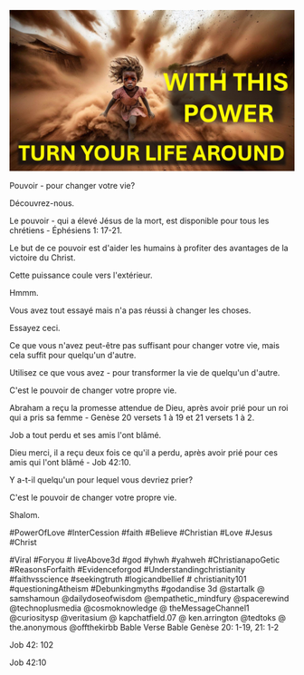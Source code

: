 ![Video cover image](../cover.jpg "cover photo")

Pouvoir - pour changer votre vie?

Découvrez-nous.

Le pouvoir - qui a élevé Jésus de la mort, est disponible pour tous les chrétiens - Éphésiens 1: 17-21.

Le but de ce pouvoir est d'aider les humains à profiter des avantages de la victoire du Christ.

Cette puissance coule vers l'extérieur.

Hmmm.

Vous avez tout essayé mais n'a pas réussi à changer les choses.

Essayez ceci.

Ce que vous n'avez peut-être pas suffisant pour changer votre vie, mais cela suffit pour quelqu'un d'autre.

Utilisez ce que vous avez - pour transformer la vie de quelqu'un d'autre.

C'est le pouvoir de changer votre propre vie.

Abraham a reçu la promesse attendue de Dieu, après avoir prié pour un roi qui a pris sa femme - Genèse 20 versets 1 à 19 et 21 versets 1 à 2.

Job a tout perdu et ses amis l'ont blâmé.

Dieu merci, il a reçu deux fois ce qu'il a perdu, après avoir prié pour ces amis qui l'ont blâmé - Job 42:10.

Y a-t-il quelqu'un pour lequel vous devriez prier?

C'est le pouvoir de changer votre propre vie.

Shalom.


#PowerOfLove #InterCession #faith #Believe #Christian #Love #Jesus #Christ

#Viral #Foryou # liveAbove3d #god #yhwh #yahweh #ChristianapoGetic #ReasonsForfaith #Evidenceforgod #Understandingchristianity #faithvsscience #seekingtruth #logicandbellief # christianity101 #questioningAtheism #Debunkingmyths #godandise 3d @startalk @ samshamoun @dailydoseofwisdom @empathetic_mindfury @spacerewind @technoplusmedia @cosmoknowledge @ theMessageChannel1 @curiositysp @veritasium @ kapchatfield.07 @ ken.arrington @tedtoks @ the.anonymous @offthekirbb  Bable Verse  Bable  Genèse 20: 1-19, 21: 1-2

Job 42: 102


Job 42:10
